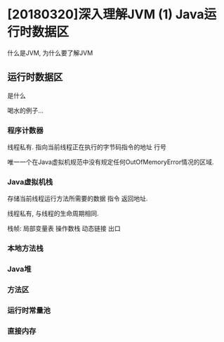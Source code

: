 # [20180320]深入理解JVM (1) Java运行时数据区



什么是JVM, 为什么要了解JVM







## 运行时数据区

是什么

喝水的例子...





### 程序计数器

线程私有. 指向当前线程正在执行的字节码指令的地址 行号

唯一一个在Java虚拟机规范中没有规定任何OutOfMemoryError情况的区域.

### Java虚拟机栈

存储当前线程运行方法所需要的数据 指令 返回地址.

线程私有, 与线程的生命周期相同.



栈帧: 局部变量表 操作数栈   动态链接  出口 





### 本地方法栈





### Java堆



### 方法区



### 运行时常量池



### 直接内存



